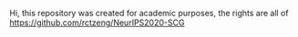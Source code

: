 Hi, this repository was created for academic purposes, the rights are all of https://github.com/rctzeng/NeurIPS2020-SCG
